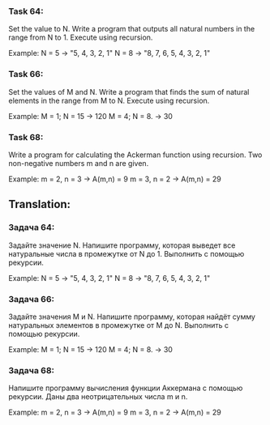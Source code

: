 ### Task 64: 
Set the value to N. Write a program that outputs all natural numbers in the range from N to 1. Execute using recursion.

Example:
N = 5 -> "5, 4, 3, 2, 1"
N = 8 -> "8, 7, 6, 5, 4, 3, 2, 1"

### Task 66: 
Set the values of M and N. Write a program that finds the sum of natural elements
in the range from M to N. Execute using recursion.

Example:
M = 1; N = 15 -> 120
M = 4; N = 8. -> 30

### Task 68: 
Write a program for calculating the Ackerman function using recursion. Two non-negative numbers m and n are given.

Example:
m = 2, n = 3 -> A(m,n) = 9
m = 3, n = 2 -> A(m,n) = 29

## Translation:
### Задача 64: 
Задайте значение N. Напишите программу, которая выведет все натуральные числа в промежутке от N до 1. Выполнить с помощью рекурсии.

Example:
N = 5 -> "5, 4, 3, 2, 1"
N = 8 -> "8, 7, 6, 5, 4, 3, 2, 1"

### Задача 66: 
Задайте значения M и N. Напишите программу, которая найдёт сумму натуральных элементов 
в промежутке от M до N. Выполнить с помощью рекурсии.

Example:
M = 1; N = 15 -> 120
M = 4; N = 8. -> 30

### Задача 68: 
Напишите программу вычисления функции Аккермана с помощью рекурсии. Даны два неотрицательных числа m и n.

Example:
m = 2, n = 3 -> A(m,n) = 9
m = 3, n = 2 -> A(m,n) = 29